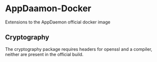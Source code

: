 # AppDaamon-Docker
Extensions to the AppDaemon official docker image

## Cryptography
The cryptography package requires headers for openssl and a compiler,
neither are present in the official build.
